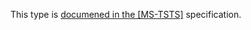 This type is [documened in the [MS-TSTS]](https://learn.microsoft.com/en-us/openspecs/windows_protocols/ms-tsts/cc15eeb5-f981-48d1-93f6-d4f9bfdb07ca) specification.
